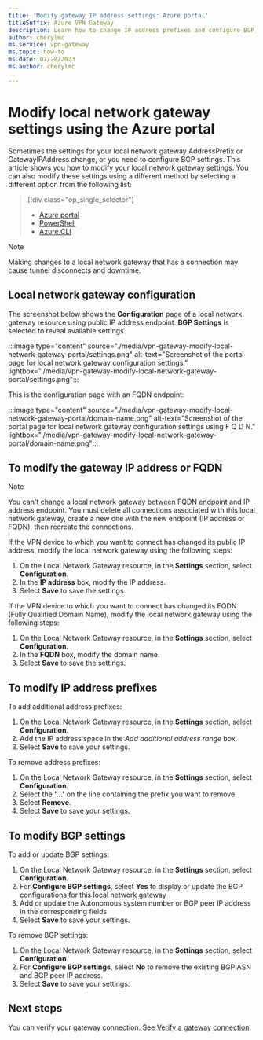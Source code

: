 ```yaml
---
title: 'Modify gateway IP address settings: Azure portal'
titleSuffix: Azure VPN Gateway
description: Learn how to change IP address prefixes and configure BGP Settings for your local network gateway using the Azure portal.
author: cherylmc
ms.service: vpn-gateway
ms.topic: how-to
ms.date: 07/28/2023
ms.author: cherylmc

---
```

# Modify local network gateway settings using the Azure portal

Sometimes the settings for your local network gateway AddressPrefix or GatewayIPAddress change, or you need to configure BGP settings. This article shows you how to modify your local network gateway settings. You can also modify these settings using a different method by selecting a different option from the following list:

> [!div class="op_single_selector"]
> * [Azure portal](vpn-gateway-modify-local-network-gateway-portal.md)
> * [PowerShell](vpn-gateway-modify-local-network-gateway.md)
> * [Azure CLI](vpn-gateway-modify-local-network-gateway-cli.md)
>

>[!NOTE]
> Making changes to a local network gateway that has a connection may cause tunnel disconnects and downtime.
>

## <a name="configure-lng"></a>Local network gateway configuration

The screenshot below shows the **Configuration** page of a local network gateway resource using public IP address endpoint. **BGP Settings** is selected to reveal available settings.

:::image type="content" source="./media/vpn-gateway-modify-local-network-gateway-portal/settings.png" alt-text="Screenshot of the portal page for local network gateway configuration settings." lightbox="./media/vpn-gateway-modify-local-network-gateway-portal/settings.png":::

This is the configuration page with an FQDN endpoint:

:::image type="content" source="./media/vpn-gateway-modify-local-network-gateway-portal/domain-name.png" alt-text="Screenshot of the portal page for local network gateway configuration settings using F Q D N." lightbox="./media/vpn-gateway-modify-local-network-gateway-portal/domain-name.png":::

## <a name="ip"></a>To modify the gateway IP address or FQDN

> [!NOTE]
> You can't change a local network gateway between FQDN endpoint and IP address endpoint. You must delete all connections associated with this local network gateway, create a new one with the new endpoint (IP address or FQDN), then recreate the connections.
>

If the VPN device to which you want to connect has changed its public IP address, modify the local network gateway using the following steps:

1. On the Local Network Gateway resource, in the **Settings** section, select **Configuration**.
1. In the **IP address** box, modify the IP address.
1. Select **Save** to save the settings.

If the VPN device to which you want to connect has changed its FQDN (Fully Qualified Domain Name), modify the local network gateway using the following steps:

1. On the Local Network Gateway resource, in the **Settings** section, select **Configuration**.
1. In the **FQDN** box, modify the domain name.
1. Select **Save** to save the settings.

## <a name="ipaddprefix"></a>To modify IP address prefixes

To add additional address prefixes:

1. On the Local Network Gateway resource, in the **Settings** section, select **Configuration**.
1. Add the IP address space in the *Add additional address range* box.
1. Select **Save** to save your settings.

To remove address prefixes:

1. On the Local Network Gateway resource, in the **Settings** section, select **Configuration**.
1. Select the **'...'** on the line containing the prefix you want to remove.
1. Select **Remove**.
1. Select **Save** to save your settings.

## <a name="bgp"></a>To modify BGP settings

To add or update BGP settings:

1. On the Local Network Gateway resource, in the **Settings** section, select **Configuration**.
1. For **Configure BGP settings**, select **Yes** to display or update the BGP configurations for this local network gateway
1. Add or update the Autonomous system number or BGP peer IP address in the corresponding fields
1. Select **Save** to save your settings.

To remove BGP settings:

1. On the Local Network Gateway resource, in the **Settings** section, select **Configuration**.
1. For **Configure BGP settings**, select **No** to remove the existing BGP ASN and BGP peer IP address.
1. Select **Save** to save your settings.

## Next steps

You can verify your gateway connection. See [Verify a gateway connection](vpn-gateway-verify-connection-resource-manager.md).
